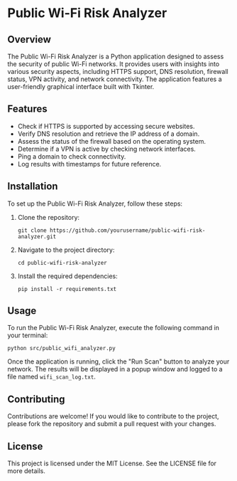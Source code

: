 # Public Wi-Fi Risk Analyzer

## Overview
The Public Wi-Fi Risk Analyzer is a Python application designed to assess the security of public Wi-Fi networks. It provides users with insights into various security aspects, including HTTPS support, DNS resolution, firewall status, VPN activity, and network connectivity. The application features a user-friendly graphical interface built with Tkinter.

## Features
- Check if HTTPS is supported by accessing secure websites.
- Verify DNS resolution and retrieve the IP address of a domain.
- Assess the status of the firewall based on the operating system.
- Determine if a VPN is active by checking network interfaces.
- Ping a domain to check connectivity.
- Log results with timestamps for future reference.

## Installation
To set up the Public Wi-Fi Risk Analyzer, follow these steps:

1. Clone the repository:
   ```
   git clone https://github.com/yourusername/public-wifi-risk-analyzer.git
   ```

2. Navigate to the project directory:
   ```
   cd public-wifi-risk-analyzer
   ```

3. Install the required dependencies:
   ```
   pip install -r requirements.txt
   ```

## Usage
To run the Public Wi-Fi Risk Analyzer, execute the following command in your terminal:
```
python src/public_wifi_analyzer.py
```

Once the application is running, click the "Run Scan" button to analyze your network. The results will be displayed in a popup window and logged to a file named `wifi_scan_log.txt`.

## Contributing
Contributions are welcome! If you would like to contribute to the project, please fork the repository and submit a pull request with your changes.

## License
This project is licensed under the MIT License. See the LICENSE file for more details.